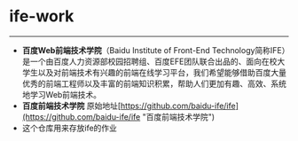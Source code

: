 # ife-work

----------

- **百度Web前端技术学院**（Baidu Institute of Front-End Technology简称IFE）是一个由百度人力资源部校园招聘组、百度EFE团队联合出品的、面向在校大学生以及对前端技术有兴趣的前端在线学习平台，我们希望能够借助百度大量优秀的前端工程师以及丰富的前端知识积累，帮助人们更加有趣、高效、系统地学习Web前端技术。
- **百度前端技术学院** 原始地址[https://github.com/baidu-ife/ife](https://github.com/baidu-ife/ife "百度前端技术学院")
- 这个仓库用来存放ife的作业
